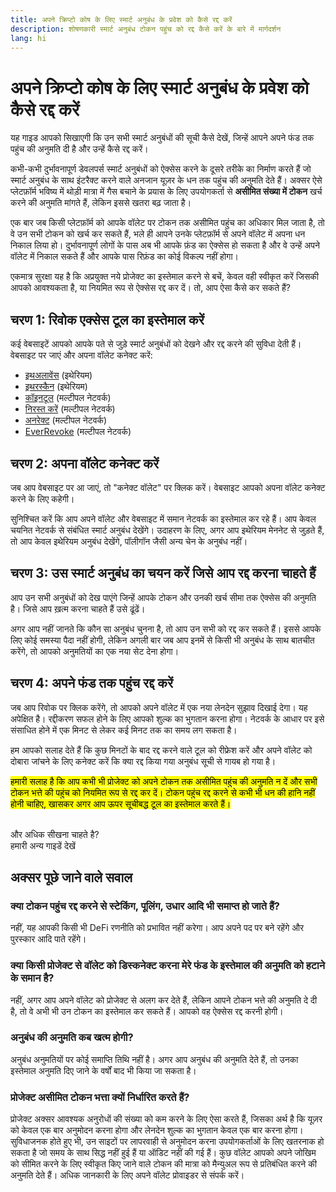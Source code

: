 ```yaml
---
title: अपने क्रिप्टो कोष के लिए स्मार्ट अनुबंध के प्रवेश को कैसे रद्द करें
description: शोषणकारी स्मार्ट अनुबंध टोकन पहुंच को रद्द कैसे करें के बारे में मार्गदर्शन
lang: hi
---
```


# अपने क्रिप्टो कोष के लिए स्मार्ट अनुबंध के प्रवेश को कैसे रद्द करें

यह गाइड आपको सिखाएगी कि उन सभी स्मार्ट अनुबंधों की सूची कैसे देखें, जिन्हें आपने अपने फंड तक पहुंच की अनुमति दी है और उन्हें कैसे रद्द करें।

कभी-कभी दुर्भावनापूर्ण डेवलपर्स स्मार्ट अनुबंधों को ऐक्सेस करने के दूसरे तरीके का निर्माण करते हैं जो स्मार्ट अनुबंध के साथ इंटरैक्ट करने वाले अनजान यूज़र के धन तक पहुंच की अनुमति देते हैं। अक्सर ऐसे प्लेटफ़ॉर्म भविष्य में थोड़ी मात्रा में गैस बचाने के प्रयास के लिए उपयोगकर्ता से **असीमित संख्या में टोकन** खर्च करने की अनुमति मांगते हैं, लेकिन इससे खतरा बढ़ जाता है।

एक बार जब किसी प्लेटफ़ॉर्म को आपके वॉलेट पर टोकन तक असीमित पहुंच का अधिकार मिल जाता है, तो वे उन सभी टोकन को खर्च कर सकते हैं, भले ही आपने उनके प्लेटफ़ॉर्म से अपने वॉलेट में अपना धन निकाल लिया हो। दुर्भावनापूर्ण लोगों के पास अब भी आपके फ़ंड का ऐक्सेस हो सकता है और वे उन्हें अपने वॉलेट में निकाल सकते हैं और आपके पास रिफ़ंड का कोई विकल्प नहीं होगा।

एकमात्र सुरक्षा यह है कि अप्रयुक्त नये प्रोजेक्ट का इस्तेमाल करने से बचें, केवल वही स्वीकृत करें जिसकी आपको आवश्यकता है, या नियमित रूप से ऐक्सेस रद्द कर दें। तो, आप ऐसा कैसे कर सकते हैं?

## चरण 1: रिवोक एक्सेस टूल का इस्तेमाल करें

कई वेबसाइटें आपको आपके पते से जुड़े स्मार्ट अनुबंधों को देखने और रद्द करने की सुविधा देती हैं। वेबसाइट पर जाएं और अपना वॉलेट कनेक्ट करें:

- [इथअलावेंस](https://ethallowance.com/) (इथेरियम)
- [इथरस्कैन](https://etherscan.io/tokenapprovalchecker) (इथेरियम)
- [कॉइनटूल](https://cointool.app/approve/eth) (मल्टीपल नेटवर्क)
- [निरस्त करें](https://revoke.cash/) (मल्टीपल नेटवर्क)
- [अनरेक्ट](https://app.unrekt.net/) (मल्टीपल नेटवर्क)
- [EverRevoke](https://everrise.com/everrevoke/) (मल्टीपल नेटवर्क)

## चरण 2: अपना वॉलेट कनेक्ट करें

जब आप वेबसाइट पर आ जाएं, तो "कनेक्ट वॉलेट" पर क्लिक करें। वेबसाइट आपको अपना वॉलेट कनेक्ट करने के लिए कहेगी।

सुनिश्चित करें कि आप अपने वॉलेट और वेबसाइट में समान नेटवर्क का इस्तेमाल कर रहे हैं। आप केवल चयनित नेटवर्क से संबंधित स्मार्ट अनुबंध देखेंगे। उदाहरण के लिए, अगर आप इथेरियम मेननेट से जुड़ते हैं, तो आप केवल इथेरियम अनुबंध देखेंगे, पॉलीगॉन जैसी अन्य चेन के अनुबंध नहीं।

## चरण 3: उस स्मार्ट अनुबंध का चयन करें जिसे आप रद्द करना चाहते हैं

आप उन सभी अनुबंधों को देख पाएंगे जिन्हें आपके टोकन और उनकी खर्च सीमा तक ऐक्सेस की अनुमति है। जिसे आप ख़त्म करना चाहते हैं उसे ढूंढें।

अगर आप नहीं जानते कि कौन सा अनुबंध चुनना है, तो आप उन सभी को रद्द कर सकते हैं। इससे आपके लिए कोई समस्या पैदा नहीं होगी, लेकिन अगली बार जब आप इनमें से किसी भी अनुबंध के साथ बातचीत करेंगे, तो आपको अनुमतियों का एक नया सेट देना होगा।

## चरण 4: अपने फंड तक पहुंच रद्द करें

जब आप रिवोक पर क्लिक करेंगे, तो आपको अपने वॉलेट में एक नया लेनदेन सुझाव दिखाई देगा। यह अपेक्षित है। रद्दीकरण सफल होने के लिए आपको शुल्क का भुगतान करना होगा। नेटवर्क के आधार पर इसे संसाधित होने में एक मिनट से लेकर कई मिनट तक का समय लग सकता है।

हम आपको सलाह देते हैं कि कुछ मिनटों के बाद रद्द करने वाले टूल को रीफ्रेश करें और अपने वॉलेट को दोबारा जांचने के लिए कनेक्ट करें कि क्या रद्द किया गया अनुबंध सूची से गायब हो गया है।

<mark>हमारी सलाह है कि आप कभी भी प्रोजेक्ट को अपने टोकन तक असीमित पहुंच की अनुमति न दें और सभी टोकन भत्ते की पहुंच को नियमित रूप से रद्द कर दें। टोकन पहुंच रद्द करने से कभी भी धन की हानि नहीं होनी चाहिए, खासकर अगर आप ऊपर सूचीबद्ध टूल का इस्तेमाल करते हैं।</mark>

 <br />

<InfoBanner shouldSpaceBetween emoji=":eyes:">
  <div>और अधिक सीखना चाहते है?</div>
  <ButtonLink to="/guides/">
    हमारी अन्य गाइडें देखें
  </ButtonLink>
</InfoBanner>

## अक्सर पूछे जाने वाले सवाल

### क्या टोकन पहुंच रद्द करने से स्टेकिंग, पूलिंग, उधार आदि भी समाप्त हो जाते हैं?

नहीं, यह आपकी किसी भी DeFi रणनीति को प्रभावित नहीं करेगा। आप अपने पद पर बने रहेंगे और पुरस्कार आदि पाते रहेंगे।

### क्या किसी प्रोजेक्ट से वॉलेट को डिस्कनेक्ट करना मेरे फंड के इस्तेमाल की अनुमति को हटाने के समान है?

नहीं, अगर आप अपने वॉलेट को प्रोजेक्ट से अलग कर देते हैं, लेकिन आपने टोकन भत्ते की अनुमति दे दी है, तो वे अभी भी उन टोकन का इस्तेमाल कर सकते हैं। आपको वह ऐक्सेस रद्द करनी होगी।

### अनुबंध की अनुमति कब खत्म होगी?

अनुबंध अनुमतियों पर कोई समाप्ति तिथि नहीं है। अगर आप अनुबंध की अनुमति देते हैं, तो उनका इस्तेमाल अनुमति दिए जाने के वर्षों बाद भी किया जा सकता है।

### प्रोजेक्ट असीमित टोकन भत्ता क्यों निर्धारित करते हैं?

प्रोजेक्ट अक्सर आवश्यक अनुरोधों की संख्या को कम करने के लिए ऐसा करते हैं, जिसका अर्थ है कि यूज़र को केवल एक बार अनुमोदन करना होगा और लेनदेन शुल्क का भुगतान केवल एक बार करना होगा। सुविधाजनक होते हुए भी, उन साइटों पर लापरवाही से अनुमोदन करना उपयोगकर्ताओं के लिए खतरनाक हो सकता है जो समय के साथ सिद्ध नहीं हुई हैं या ऑडिट नहीं की गई हैं। कुछ वॉलेट आपको अपने जोखिम को सीमित करने के लिए स्वीकृत किए जाने वाले टोकन की मात्रा को मैन्युअल रूप से प्रतिबंधित करने की अनुमति देते हैं। अधिक जानकारी के लिए अपने वॉलेट प्रोवाइडर से संपर्क करें।
